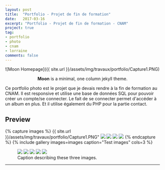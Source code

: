 ```yaml
---
layout: post
title:  "Portfolio - Projet de fin de formation"
date:   2017-03-16
excerpt: "Portfolio - Projet de fin de formation - CNAM"
project: true
tag:
- portfolio
- photo
- cnam
- lorraine
comments: false
---
```


![Moon Homepage]({{ site.url }}/assets/img/travaux/portfolio/Capture1.PNG)    

<center><b>Moon</b> is a minimal, one column jekyll theme.</center>

 Ce portfolio photo est le projet que je devais rendre à la fin de formation au CNAM. Il est responsive et utilise une base de données SQL pour pouvoir créer un compte/se connecter. Le fait de se connecter permet d'accéder à un album en plus. Et il utilise également du PHP pour la partie contact.


## Preview

{% capture images %}
    {{ site.url }}/assets/img/travaux/portfolio/Capture1.PNG"
	<img src="{{ site.url }}/assets/img/travaux/portfolio/Capture2.PNG">
	<img src="{{ site.url }}/assets/img/travaux/portfolio/Capture3.PNG">
	<img src="{{ site.url }}/assets/img/travaux/portfolio/Capture4.PNG">
	<img src="{{ site.url }}/assets/img/travaux/portfolio/Capture5.PNG">
{% endcapture %}
{% include gallery images=images caption="Test images" cols=3 %}

<figure class="half">
    <a href="{{ site.url }}/assets/img/travaux/portfolio/Capture1-2.PNG"><img src="{{ site.url }}/assets/img/travaux/portfolio/Capture1.PNG"></a>
	<a href="{{ site.url }}/assets/img/travaux/portfolio/Capture2-2.PNG"><img src="{{ site.url }}/assets/img/travaux/portfolio/Capture2.PNG"></a>
	<a href="{{ site.url }}/assets/img/travaux/portfolio/Capture3-2.PNG"><img src="{{ site.url }}/assets/img/travaux/portfolio/Capture3.PNG"></a>
	<a href="{{ site.url }}/assets/img/travaux/portfolio/Capture4-2.PNG"><img src="{{ site.url }}/assets/img/travaux/portfolio/Capture4.PNG"></a>
	<a href="{{ site.url }}/assets/img/travaux/portfolio/Capture5-2.PNG"><img src="{{ site.url }}/assets/img/travaux/portfolio/Capture5.PNG"></a>
	<figcaption>Caption describing these three images.</figcaption>
</figure>


---
